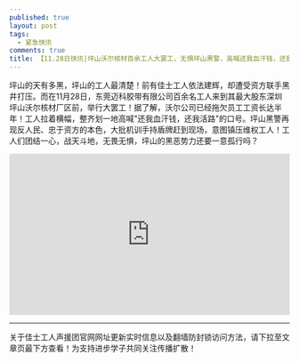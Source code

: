 ```yaml
---
published: true
layout: post
tags: 
  - 紧急快讯
comments: true
title: 【11.28日快讯|坪山沃尔核材百余工人大罢工，无惧坪山黑警，高喊还我血汗钱，还我活路！】
---
```



坪山的天有多黑，坪山的工人最清楚！前有佳士工人依法建辉，却遭受资方联手黑井打压。而在11月28日，东莞迈科胶带有限公司百余名工人来到其最大股东深圳坪山沃尔核材厂区前，举行大罢工！据了解，沃尔公司已经拖欠员工工资长达半年！工人拉着横幅，整齐划一地高喊"还我血汗钱，还我活路"的口号。坪山黑警再现反人民、忠于资方的本色，大批机训手持盾牌赶到现场，意图镇压维权工人！工人们团结一心，战天斗地，无畏无惧，坪山的黑恶势力还要一意孤行吗？

<div style="width: 100%; height: 0px; position: relative; padding-bottom: 57.508%;"><iframe src="https://streamable.com/s/ms78p/zdkhxd" frameborder="0" width="100%" height="100%" allowfullscreen style="width: 100%; height: 100%; position: absolute;"></iframe></div>

---
关于佳士工人声援团官网网址更新实时信息以及翻墙防封锁访问方法，请下拉至文章页最下方查看！为支持进步学子共同关注传播扩散！
